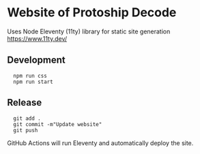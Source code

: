 # Website of Protoship Decode

Uses Node Eleventy (11ty) library for static site generation
https://www.11ty.dev/

## Development

```
  npm run css
  npm run start
```

## Release

```
  git add .
  git commit -m"Update website"
  git push 
```

GitHub Actions will run Eleventy and automatically deploy the site.
